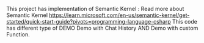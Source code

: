 This project has implementation of Semantic Kernel : 
Read more about Semantic Kernel https://learn.microsoft.com/en-us/semantic-kernel/get-started/quick-start-guide?pivots=programming-language-csharp
This code has  different type of DEMO
Demo with Chat History AND
Demo with custom Function.
